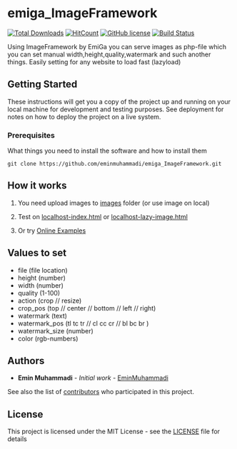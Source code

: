 # emiga_ImageFramework
[![Total Downloads](https://poser.pugx.org/phpunit/phpunit/downloads)](https://packagist.org/packages/eminmuhammadi/emiga_imageframework)
[![HitCount](http://hits.dwyl.io/eminmuhammadi/emiga_ImageFramework.svg)](http://hits.dwyl.io/eminmuhammadi/emiga_ImageFramework)
[![GitHub license](https://img.shields.io/github/license/eminmuhammadi/emiga_ImageFramework.svg)](https://github.com/eminmuhammadi/emiga_ImageFramework/blob/master/LICENSE)
[![Build Status](https://travis-ci.org/eminmuhammadi/emiga_ImageFramework.svg?branch=master)](https://travis-ci.org/eminmuhammadi/emiga_ImageFramework)


Using ImageFramework by EmiGa you can serve images as php-file which you can set manual width,height,quality,watermark and such another things. Easily setting for any website to load fast (lazyload)


## Getting Started
These instructions will get you a copy of the project up and running on your local machine for development and testing purposes. See deployment for notes on how to deploy the project on a live system.
### Prerequisites

What things you need to install the software and how to install them
```
git clone https://github.com/eminmuhammadi/emiga_ImageFramework.git
```

## How it works
1) You need upload images to [images](images/) folder (or use image on local)
 
2) Test on  [localhost-index.html](localhost-index.html) or [localhost-lazy-image.html](localhost-lazy-image.html)

3) Or try [Online Examples](https://eminmuhammadi.github.io/emiga_ImageFramework/)

## Values to set

* file (file location)
* height (number)
* width (number)
* quality (1-100)
* action (crop // resize)
* crop_pos (top // center // bottom // left // right)
* watermark (text)
* watermark_pos (tl tc tr // cl cc cr // bl bc br )
* watermark_size (number)
* color (rgb-numbers)


## Authors

* **Emin Muhammadi** - *Initial work* - [EminMuhammadi](https://github.com/eminmuhammadi)

See also the list of [contributors](https://github.com/eminmuhammadi/emiga_ImageFramework/contributors) who participated in this project.

## License

This project is licensed under the MIT License - see the [LICENSE](LICENSE) file for details
